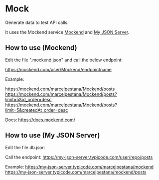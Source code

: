 # Mock

Generate data to test API calls.

It uses the Mockend service [Mockend](https://mockend.com/) and [My JSON Server](https://my-json-server.typicode.com).

## How to use (Mockend)

Edit the file ".mockend.json" and call the below endpoint:

https://mockend.com/user/Mockend/endpointname

Example:

https://mockend.com/marcelpestana/Mockend/posts
https://mockend.com/marcelpestana/Mockend/posts?limit=5&id_order=desc
https://mockend.com/marcelpestana/Mockend/posts?limit=5&createdAt_order=desc

Docs:
https://docs.mockend.com/


## How to use (My JSON Server)

Edit the file db.json

Call the endpoint:
https://my-json-server.typicode.com/user/repo/posts

Example:
https://my-json-server.typicode.com/marcelpestana/mockend
https://my-json-server.typicode.com/marcelpestana/mockend/posts
